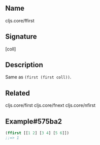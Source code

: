 ## Name
cljs.core/ffirst

## Signature
[coll]

## Description

Same as `(first (first coll))`.

## Related
cljs.core/first
cljs.core/fnext
cljs.core/nfirst

## Example#575ba2

```clj
(ffirst [[1 2] [3 4] [5 6]])
;;=> 1
```
